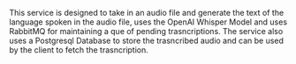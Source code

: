 This service is designed to take in an audio file and generate the text of the language spoken in the audio file, uses the OpenAI Whisper Model and uses RabbitMQ for maintaining a que of pending trasncriptions. The service also uses a Postgresql Database to store the trasncribed audio and can be used by the client to fetch the trasncription.
